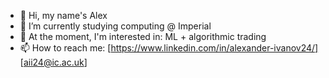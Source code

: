 - 👋 Hi, my name's Alex
- 🌱 I’m currently studying computing @ Imperial
- 👀 At the moment, I'm interested in: ML + algorithmic trading
- 📫 How to reach me: [https://www.linkedin.com/in/alexander-ivanov24/] [aii24@ic.ac.uk]
